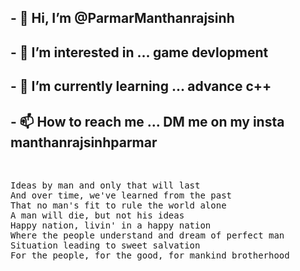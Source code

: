 <h2>- 👋 Hi, I’m @ParmarManthanrajsinh</h2>
<h2>- 👀 I’m interested in ... game devlopment</h2>
<h2>- 🏫 I’m currently learning ... advance c++</h2>
<h2>- 📫 How to reach me ... DM me on my insta manthanrajsinhparmar</h2>

<br>

<pre>
Ideas by man and only that will last
And over time, we've learned from the past
That no man's fit to rule the world alone
A man will die, but not his ideas
Happy nation, livin' in a happy nation
Where the people understand and dream of perfect man
Situation leading to sweet salvation
For the people, for the good, for mankind brotherhood
</pre>
